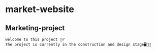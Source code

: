 # market-website

## Marketing-project
```
welcome to this project 🙋‍♂️
The project is currently in the construction and design stage🖥️🧑‍💻

```


